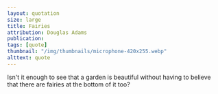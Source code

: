 ```yaml
---
layout: quotation
size: large
title: Fairies
attribution: Douglas Adams
publication:
tags: [quote]
thumbnail: "/img/thumbnails/microphone-420x255.webp"
alttext: quote
---
```


Isn't it enough to see that a garden is beautiful without
having to believe that there are fairies at the bottom of it too?
